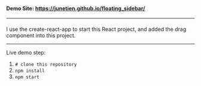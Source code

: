 #### Demo Site: https://junetien.github.io/floating_sidebar/
***
#### 

I use the create-react-app to start this React project, and added the drag component into this project.   

***
Live demo step:    
1. <code># clone this repository</code> 
2. <code>npm install</code>  
3. <code>npm start</code>